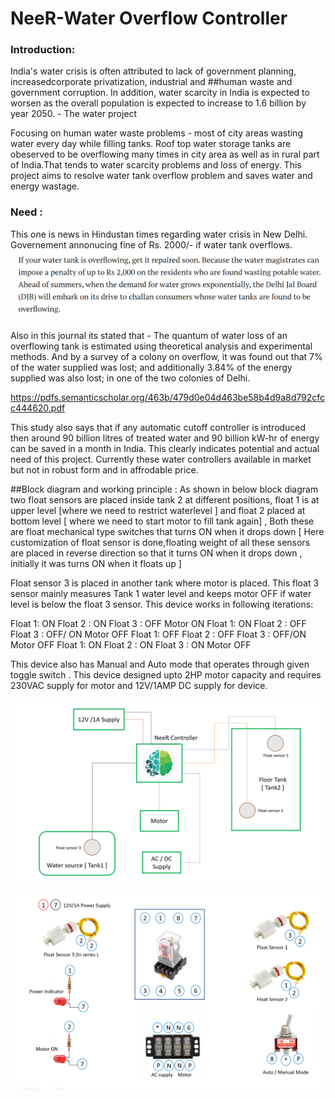 # NeeR-Water Overflow Controller


### Introduction: 
India's water crisis is often attributed to lack of government planning, increasedcorporate privatization, industrial and ##human waste and government corruption. 
In addition, water scarcity in India is expected to worsen as the overall population is expected 
to increase to 1.6 billion by year 2050. - The water project 

Focusing on human water waste problems - most of city areas wasting water every 
day while filling tanks. Roof top water storage tanks are obeserved to be overflowing many times in city area as well as in rural part of India.That tends to water scarcity problems and loss of energy.
This project aims to resolve water tank overflow problem and saves water and energy wastage. 


### Need : 

This one is news in Hindustan times regarding water crisis in New Delhi. Governement annonucing fine of Rs. 2000/- if water tank overflows.  
![](https://github.com/SuhasLabade/NeeR-Water-Overflow-Controller/blob/master/Neer/image1.png)



Also in this journal its stated that - The quantum of water loss of an overflowing tank is estimated using theoretical analysis and experimental methods.
And by a survey of a colony on overflow, it was found out that 7% of the water supplied was lost; and additionally 3.84% of the
energy supplied was also lost; in one of the two colonies of Delhi. 

https://pdfs.semanticscholar.org/463b/479d0e04d463be58b4d9a8d792cfcc444620.pdf

This study also says that if any automatic cutoff controller is introduced then around 90 billion litres of treated water 
and 90 billion kW-hr of energy can be saved in a month in India. This clearly indicates potential and actual need of this project.
Currently these water controllers available in market but not in robust form and in affrodable price.


##Block diagram and working principle :
As shown in below  block diagram two float sensors are placed inside tank 2 at different positions, float 1 is at upper level [where we need 
to restrict waterlevel ] and float 2 placed at bottom level [ where we need to start motor to fill tank again] , Both these are float mechanical 
type switches that turns ON when it drops down [ Here customization of float sensor is done,floating weight of 
all these sensors are placed in reverse direction so that it turns ON when it drops down , initially it was turns ON when it floats up ] 

Float sensor 3 is placed in another tank where motor is placed. This float 3 sensor mainly measures Tank 1 water
level and keeps motor OFF if water level is below the float 3 sensor. This device works in following iterations:

Float 1: ON   Float 2 : ON    Float 3 : OFF        Motor ON 
Float 1: ON   Float 2 : OFF   Float 3 : OFF/ ON    Motor OFF 
Float 1: OFF  Float 2 : OFF   Float 3 : OFF/ON     Motor OFF
Float 1: ON   Float 2 : ON    Float 3 : ON         Motor OFF 


This device also has Manual and Auto mode that operates through given toggle switch . 
This device designed upto 2HP motor capacity and requires 230VAC supply for motor and 12V/1AMP DC supply for device. 

 



![](https://github.com/SuhasLabade/NeeR-Water-Overflow-Controller/blob/master/Neer/image2.png)









![](https://github.com/SuhasLabade/NeeR-Water-Overflow-Controller/blob/master/Neer/image4.png)
